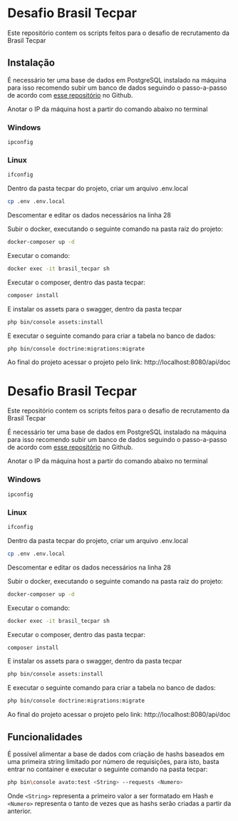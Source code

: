
# Desafio Brasil Tecpar

Este repositório contem os scripts feitos para o desafio de recrutamento da Brasil Tecpar




## Instalação

É necessário ter uma base de dados em PostgreSQL instalado na máquina para isso recomendo subir um banco de dados seguindo o passo-a-passo de acordo com [esse repositório](https://github.com/rafaelmartines/docker-compose-databases) no Github.

Anotar o IP da máquina host a partir do comando abaixo no terminal

### Windows
```shell
ipconfig
```
### Linux
```bash
ifconfig
```

Dentro da pasta tecpar do projeto, criar um arquivo .env.local

```bash
cp .env .env.local
```

Descomentar e editar os dados necessários na linha 28

Subir o docker, executando o seguinte comando na pasta raiz do projeto:

```bash
docker-composer up -d
```

Executar o comando:

```bash
docker exec -it brasil_tecpar sh
```

Executar o composer, dentro das pasta tecpar:

```bash
composer install
```

E instalar os assets para o swagger, dentro da pasta tecpar

```bash
php bin/console assets:install
```

E executar o seguinte comando para criar a tabela no banco de dados:

```bash
php bin/console doctrine:migrations:migrate
```

Ao final do projeto acessar o projeto pelo link: http://localhost:8080/api/doc

# Desafio Brasil Tecpar

Este repositório contem os scripts feitos para o desafio de recrutamento da Brasil Tecpar



É necessário ter uma base de dados em PostgreSQL instalado na máquina para isso recomendo subir um banco de dados seguindo o passo-a-passo de acordo com [esse repositório](https://github.com/rafaelmartines/docker-compose-databases) no Github.

Anotar o IP da máquina host a partir do comando abaixo no terminal

### Windows
```shell
ipconfig
```
### Linux
```bash
ifconfig
```

Dentro da pasta tecpar do projeto, criar um arquivo .env.local

```bash
cp .env .env.local
```

Descomentar e editar os dados necessários na linha 28

Subir o docker, executando o seguinte comando na pasta raiz do projeto:

```bash
docker-composer up -d
```

Executar o comando:

```bash
docker exec -it brasil_tecpar sh
```

Executar o composer, dentro das pasta tecpar:

```bash
composer install
```

E instalar os assets para o swagger, dentro da pasta tecpar

```bash
php bin/console assets:install
```

E executar o seguinte comando para criar a tabela no banco de dados:

```bash
php bin/console doctrine:migrations:migrate
```

Ao final do projeto acessar o projeto pelo link: http://localhost:8080/api/doc
## Funcionalidades

É possível alimentar a base de dados com criação de hashs baseados em uma primeira string limitado por número de requisições, para isto, basta entrar no container e executar o seguinte comando na pasta tecpar:

```bash
php bin\console avato:test <String> --requests <Numero>
```

Onde `<String>` representa a primeiro valor a ser formatado em Hash e `<Numero>` representa o tanto de vezes que as hashs serão criadas a partir da anterior.

